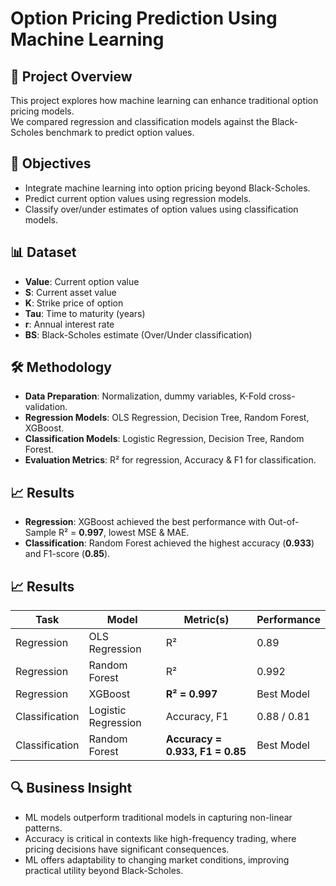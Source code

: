# Option Pricing Prediction Using Machine Learning

## 📖 Project Overview
This project explores how machine learning can enhance traditional option pricing models.  
We compared regression and classification models against the Black-Scholes benchmark to predict option values.

## 🎯 Objectives
- Integrate machine learning into option pricing beyond Black-Scholes.
- Predict current option values using regression models.
- Classify over/under estimates of option values using classification models.

## 📊 Dataset
- **Value**: Current option value  
- **S**: Current asset value  
- **K**: Strike price of option  
- **Tau**: Time to maturity (years)  
- **r**: Annual interest rate  
- **BS**: Black-Scholes estimate (Over/Under classification)

## 🛠️ Methodology
- **Data Preparation**: Normalization, dummy variables, K-Fold cross-validation.  
- **Regression Models**: OLS Regression, Decision Tree, Random Forest, XGBoost.  
- **Classification Models**: Logistic Regression, Decision Tree, Random Forest.  
- **Evaluation Metrics**: R² for regression, Accuracy & F1 for classification.  

## 📈 Results
- **Regression**: XGBoost achieved the best performance with Out-of-Sample R² = **0.997**, lowest MSE & MAE.  
- **Classification**: Random Forest achieved the highest accuracy (**0.933**) and F1-score (**0.85**).

## 📈 Results

| Task            | Model               | Metric(s)                | Performance |
|-----------------|--------------------|--------------------------|-------------|
| Regression      | OLS Regression     | R²                       | 0.89        |
| Regression      | Random Forest      | R²                       | 0.992       |
| Regression      | XGBoost            | **R² = 0.997**           | Best Model  |
| Classification  | Logistic Regression| Accuracy, F1             | 0.88 / 0.81 |
| Classification  | Random Forest      | **Accuracy = 0.933, F1 = 0.85** | Best Model |
  

## 🔍 Business Insight
- ML models outperform traditional models in capturing non-linear patterns.  
- Accuracy is critical in contexts like high-frequency trading, where pricing decisions have significant consequences.  
- ML offers adaptability to changing market conditions, improving practical utility beyond Black-Scholes.  


